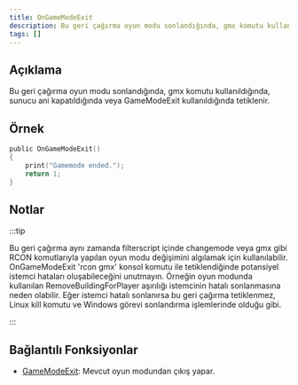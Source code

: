 ```yaml
---
title: OnGameModeExit
description: Bu geri çağırma oyun modu sonlandığında, gmx komutu kullanıldığında, sunucu ani kapatıldığında veya GameModeExit kullanıldığında tetiklenir.
tags: []
---
```


## Açıklama

Bu geri çağırma oyun modu sonlandığında, gmx komutu kullanıldığında, sunucu ani kapatıldığında veya GameModeExit kullanıldığında tetiklenir.

## Örnek

```c
public OnGameModeExit()
{
    print("Gamemode ended.");
    return 1;
}
```

## Notlar

:::tip

Bu geri çağırma aynı zamanda filterscript içinde changemode veya gmx gibi RCON komutlarıyla yapılan oyun modu değişimini algılamak için kullanılabilir. OnGameModeExit 'rcon gmx' konsol komutu ile tetiklendiğinde potansiyel istemci hataları oluşabileceğini unutmayın. Örneğin oyun modunda kullanılan RemoveBuildingForPlayer aşırılığı istemcinin hatalı sonlanmasına neden olabilir. Eğer istemci hatalı sonlanırsa bu geri çağırma tetiklenmez, Linux kill komutu ve Windows görevi sonlandırma işlemlerinde olduğu gibi.

:::

## Bağlantılı Fonksiyonlar

- [GameModeExit](../functions/GameModeExit.md): Mevcut oyun modundan çıkış yapar.

